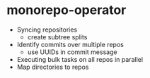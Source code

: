 # monorepo-operator

 - Syncing repositories
    - create subtree splits
 - Identify commits over multiple repos
    - use UUIDs in commit message
 - Executing bulk tasks on all repos in parallel
 - Map directories to repos
